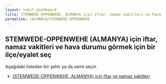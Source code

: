 ```yaml
---
layout: vakit_dashboard
title: STEMWEDE-OPPENWEHE, ALMANYA için iftar, namaz vakitleri ve hava durumu - ilçe/eyalet seç
permalink: /ALMANYA/STEMWEDE-OPPENWEHE
---
```


## STEMWEDE-OPPENWEHE (ALMANYA) için iftar, namaz vakitleri ve hava durumu  görmek için bir ilçe/eyalet seç

Aşağıdaki listeden bir şehir ya da semt seçin

* [ (STEMWEDE-OPPENWEHE, ALMANYA) için iftar ve namaz vakitleri](/ALMANYA/STEMWEDE-OPPENWEHE/)

<script type="text/javascript">
  var GLOBAL_COUNTRY = 'ALMANYA';
  var GLOBAL_CITY = 'STEMWEDE-OPPENWEHE';
  var GLOBAL_STATE = 'STEMWEDE-OPPENWEHE';
</script>
